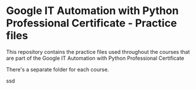 # Google IT Automation with Python Professional Certificate - Practice files

This repository contains the practice files used throughout the courses that are
part of the Google IT Automation with Python Professional Certificate

There's a separate folder for each course.

ssd
